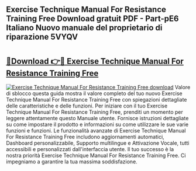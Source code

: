 ## Exercise Technique Manual For Resistance Training Free Download gratuit PDF - Part-pE6 Italiano Nuovo manuale del proprietario di riparazione 5VYQV

# <h2><a href="http://dffiw23.blite.top/?on=Exercise+Technique+Manual+For+Resistance+Training+Free">🔗Download 👉🔴 Exercise Technique Manual For Resistance Training Free</a></h2>

[![Exercise Technique Manual For Resistance Training Free download](https://i.imgur.com/lujVjoI.png)](http://dffiw23.blite.top/?on=Exercise+Technique+Manual+For+Resistance+Training+Free)
Valore di sblocco questa guida mostra il valore completo del tuo nuovo Exercise Technique Manual For Resistance Training Free con spiegazioni dettagliate delle caratteristiche e delle funzioni. Per iniziare con il tuo Exercise Technique Manual For Resistance Training Free, prenditi un momento per leggere attentamente questo Manuale utente. Fornisce istruzioni dettagliate su come impostare il prodotto e informazioni su come utilizzare le sue varie funzioni e funzioni. Le funzionalità avanzate di Exercise Technique Manual For Resistance Training Free includono aggiornamenti automatici, Dashboard personalizzabile, Supporto multilingue e Attivazione Vocale, tutti accessibili e personalizzati dall'interfaccia utente. Il tuo successo è la nostra priorità Exercise Technique Manual For Resistance Training Free. Ci impegniamo a garantire la tua massima soddisfazione.
